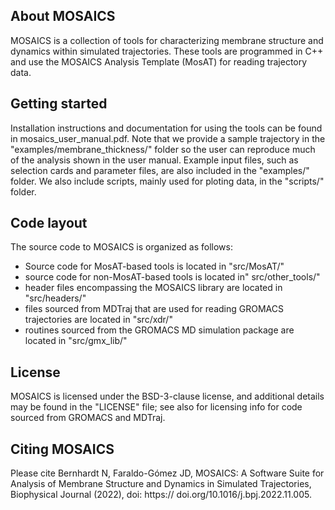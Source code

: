 ## About MOSAICS

MOSAICS is a collection of tools for characterizing membrane structure and dynamics within simulated trajectories. These tools are programmed in C++ and use the MOSAICS Analysis Template (MosAT) for reading trajectory data. 

## Getting started
Installation instructions and documentation for using the tools can be found in mosaics_user_manual.pdf. Note that we provide a sample trajectory in the "examples/membrane_thickness/" folder so the user can reproduce much of the analysis shown in the user manual. Example input files, such as selection cards and parameter files, are also included in the "examples/" folder. We also include scripts, mainly used for ploting data, in the "scripts/" folder.

## Code layout
The source code to MOSAICS is organized as follows: 
- Source code for MosAT-based tools is located in "src/MosAT/" 
- source code for non-MosAT-based tools is located in" src/other_tools/" 
- header files encompassing the MOSAICS library are located in "src/headers/" 
- files sourced from MDTraj that are used for reading GROMACS trajectories are located in "src/xdr/"
- routines sourced from the GROMACS MD simulation package are located in "src/gmx_lib/"   

## License
MOSAICS is licensed under the BSD-3-clause license, and additional details may be found in the "LICENSE" file; see also for licensing info for code sourced from GROMACS and MDTraj.  

## Citing MOSAICS
Please cite Bernhardt N, Faraldo-Gómez JD, MOSAICS: A Software Suite for Analysis of Membrane Structure and Dynamics in Simulated Trajectories, Biophysical Journal (2022), doi: https:// doi.org/10.1016/j.bpj.2022.11.005.

